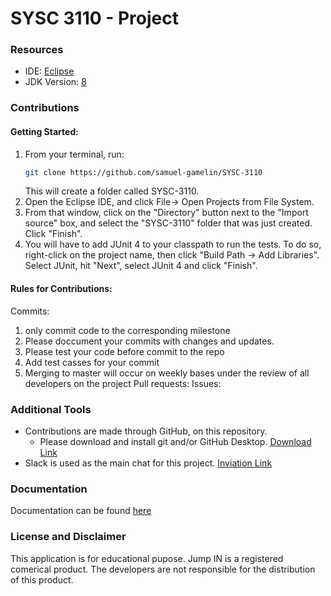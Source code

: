 # SYSC 3110 - Project 

### Resources
* IDE: [Eclipse](https://www.eclipse.org/downloads/packages/release/2019-09/r/eclipse-ide-java-developers)
* JDK Version: [8](https://www.oracle.com/technetwork/java/javase/downloads/jdk8-downloads-2133151.html)

### Contributions
#### Getting Started:
   1. From your terminal, run:
      ```bash
      git clone https://github.com/samuel-gamelin/SYSC-3110
      ```
      This will create a folder called SYSC-3110.
   2. Open the Eclipse IDE, and click File-> Open Projects from File System.
   3. From that window, click on the "Directory" button next to the "Import source" box, and select the "SYSC-3110" folder that              was just created. Click "Finish".
   4. You will have to add JUnit 4 to your classpath to run the tests. To do so, right-click on the project name, then click                 "Build Path -> Add Libraries". Select JUnit, hit "Next", select JUnit 4 and click "Finish".
#### Rules for Contributions:
   Commits:
   1. only commit code to the corresponding milestone 
   2. Please doccument your commits with changes and updates. 
   3. Please test your code before commit to the repo
   4. Add test casses for your commit 
   5. Merging to master will occur on weekly bases under the review of all developers on the project
   Pull requests:
   Issues:
        
### Additional Tools

- Contributions are made through GitHub, on this repository.
   - Please download and install git and/or GitHub Desktop. [Download Link](https://www.google.ca)
- Slack is used as the main chat for this project. [Inviation Link](https://www.google.ca)

### Documentation 
Documentation can be found [here](https://www.google.ca)
 
### License and Disclaimer
This application is for educational pupose. Jump IN is a registered comerical product. The developers are not responsible for the distribution of this product. 
